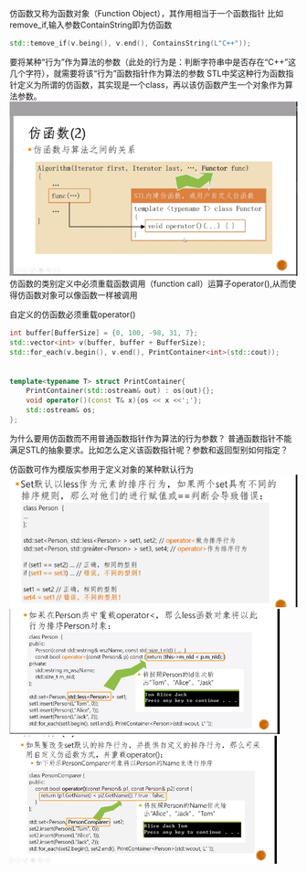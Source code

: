 仿函数又称为函数对象（Function Object），其作用相当于一个函数指针
比如remove_if,输入参数ContainString即为仿函数
```C++
std::temove_if(v.being(), v.end(), ContainsString(L"C++"));
```
要将某种“行为”作为算法的参数（此处的行为是：判断字符串中是否存在“C++”这几个字符），就需要将该“行为”函数指针作为算法的参数
STL中奖这种行为函数指针定义为所谓的仿函数，其实现是一个class，再以该仿函数产生一个对象作为算法参数。
![](4.png)
仿函数的类别定义中必须重载函数调用（function call）运算子operator(),从而使得仿函数对象可以像函数一样被调用

自定义的仿函数必须重载operator()

```c++
int buffer[BufferSize] = {0, 100, -98, 31, 7};
std::vector<int> v(buffer, buffer + BufferSize);
std::for_each(v.begin(), v.end(), PrintContainer<int>(std::cout));


template<typename T> struct PrintContainer{
    PrintContainer(std::ostream& out) : os(out){};
    void operator()(const T& x){os << x <<';'};
    std::ostream& os;
};
```

为什么要用仿函数而不用普通函数指针作为算法的行为参数？
普通函数指针不能满足STL的抽象要求。比如怎么定义该函数指针呢？参数和返回型别如何指定？

仿函数可作为模版实参用于定义对象的某种默认行为
![](5.png)
![](6.png)
![](7.png)